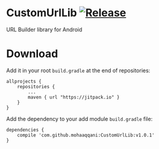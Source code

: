 # CustomUrlLib [![Release](https://jitpack.io/v/mayojava/statlib.svg)](https://jitpack.io/#mohaaqqani/CustomUrlLib)
URL Builder library for Android

# Download
Add it in your root `build.gradle` at the end of repositories:

```
allprojects {
	repositories {
		...
		maven { url "https://jitpack.io" }
	}
}
```
Add the dependency to your add module `build.gradle` file:

```
dependencies {
	compile 'com.github.mohaaqqani:CustomUrlLib:v1.0.1'
}
